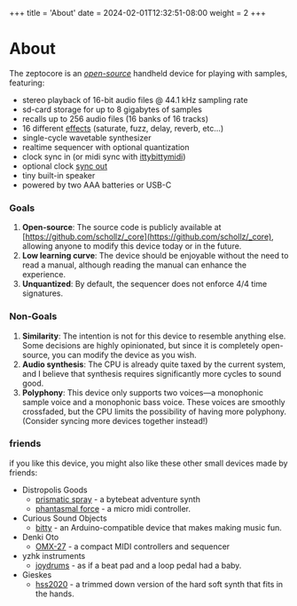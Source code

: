 +++
title = 'About'
date = 2024-02-01T12:32:51-08:00
weight = 2
+++

# About 

The zeptocore is an *[open-source](https://github.com/schollz/_core)* handheld device for playing with samples, featuring:

- stereo playback of 16-bit audio files @ 44.1 kHz sampling rate
- sd-card storage for up to 8 gigabytes of samples
- recalls up to 256 audio files (16 banks of 16 tracks)
- 16 different [effects](#effect-list) (saturate, fuzz, delay, reverb, etc...)
- single-cycle wavetable synthesizer
- realtime sequencer with optional quantization
- clock sync in (or midi sync with [ittybittymidi](https://ittybittymidi.com))
- optional clock [sync out](#sync-out)
- tiny built-in speaker
- powered by two AAA batteries or USB-C

### Goals

1. **Open-source**: The source code is publicly available at [https://github.com/schollz/_core](https://github.com/schollz/_core), allowing anyone to modify this device today or in the future.
2. **Low learning curve**: The device should be enjoyable without the need to read a manual, although reading the manual can enhance the experience.
3. **Unquantized**: By default, the sequencer does not enforce 4/4 time signatures.

### Non-Goals

1. **Similarity**: The intention is not for this device to resemble anything else. Some decisions are highly opinionated, but since it is completely open-source, you can modify the device as you wish.
2. **Audio synthesis**: The CPU is already quite taxed by the current system, and I believe that synthesis requires significantly more cycles to sound good.
3. **Polyphony**: This device only supports two voices—a monophonic sample voice and a monophonic bass voice. These voices are smoothly crossfaded, but the CPU limits the possibility of having more polyphony. (Consider syncing more devices together instead!)

### friends

if you like this device, you might also like these other small devices made by friends:

- Distropolis Goods  <a href="https://www.instagram.com/distropolis/"><i class="fa-brands fa-instagram"></i></a>
  - [prismatic spray](https://www.tindie.com/products/distropolis/prismatic-spray-bytebeat-adventure-synth/) - a bytebeat adventure synth
  - [phantasmal force](https://www.tindie.com/products/distropolis/phantasmal-force-micro-midi-controller/) - a micro midi controller.
- Curious Sound Objects  <a href="https://www.instagram.com/curioussoundobjects/"><i class="fa-brands fa-instagram"></i></a>
  - [bitty](https://www.curioussoundobjects.com/) - an Arduino-compatible device that makes making music fun.
- Denki Oto   <a href="https://www.instagram.com/curioussoundobjects/"><i class="fa-brands fa-instagram"></i></a>
  - [OMX-27](https://denki-oto.weebly.com/store/p59/omx27-kit.html#/) - a compact MIDI controllers and sequencer
- yzhk instruments  <a href="https://www.instagram.com/joydrums_official/"><i class="fa-brands fa-instagram"></i></a>
  - [joydrums](https://www.yzhkinstruments.com/download) - as if a beat pad and a loop pedal had a baby.
- Gieskes <a href="https://www.instagram.com/gijsgieskes/"><i class="fa-brands fa-instagram"></i></a>
  - [hss2020](http://gieskes.nl/instruments/?file=HSS2020) - a trimmed down version of the hard soft synth that fits in the hands.
